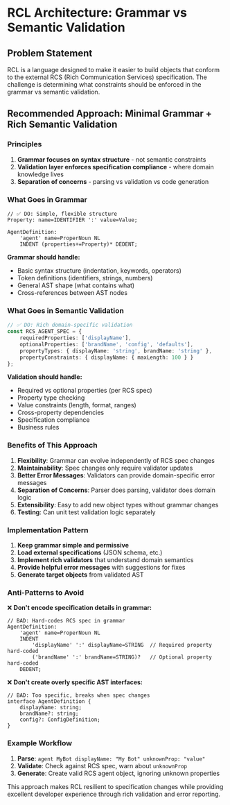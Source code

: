 # RCL Architecture: Grammar vs Semantic Validation

## Problem Statement
RCL is a language designed to make it easier to build objects that conform to the external RCS (Rich Communication Services) specification. The challenge is determining what constraints should be enforced in the grammar vs semantic validation.

## Recommended Approach: Minimal Grammar + Rich Semantic Validation

### Principles

1. **Grammar focuses on syntax structure** - not semantic constraints
2. **Validation layer enforces specification compliance** - where domain knowledge lives
3. **Separation of concerns** - parsing vs validation vs code generation

### What Goes in Grammar

```langium
// ✅ DO: Simple, flexible structure
Property: name=IDENTIFIER ':' value=Value;

AgentDefinition:
    'agent' name=ProperNoun NL
    INDENT (properties+=Property)* DEDENT;
```

**Grammar should handle:**
- Basic syntax structure (indentation, keywords, operators)
- Token definitions (identifiers, strings, numbers)
- General AST shape (what contains what)
- Cross-references between AST nodes

### What Goes in Semantic Validation

```typescript
// ✅ DO: Rich domain-specific validation
const RCS_AGENT_SPEC = {
    requiredProperties: ['displayName'],
    optionalProperties: ['brandName', 'config', 'defaults'],
    propertyTypes: { displayName: 'string', brandName: 'string' },
    propertyConstraints: { displayName: { maxLength: 100 } }
};
```

**Validation should handle:**
- Required vs optional properties (per RCS spec)
- Property type checking
- Value constraints (length, format, ranges)
- Cross-property dependencies
- Specification compliance
- Business rules

### Benefits of This Approach

1. **Flexibility**: Grammar can evolve independently of RCS spec changes
2. **Maintainability**: Spec changes only require validator updates
3. **Better Error Messages**: Validators can provide domain-specific error messages
4. **Separation of Concerns**: Parser does parsing, validator does domain logic
5. **Extensibility**: Easy to add new object types without grammar changes
6. **Testing**: Can unit test validation logic separately

### Implementation Pattern

1. **Keep grammar simple and permissive**
2. **Load external specifications** (JSON schema, etc.)
3. **Implement rich validators** that understand domain semantics
4. **Provide helpful error messages** with suggestions for fixes
5. **Generate target objects** from validated AST

### Anti-Patterns to Avoid

❌ **Don't encode specification details in grammar:**
```langium
// BAD: Hard-codes RCS spec in grammar
AgentDefinition:
    'agent' name=ProperNoun NL
    INDENT
        'displayName' ':' displayName=STRING  // Required property hard-coded
        ('brandName' ':' brandName=STRING)?   // Optional property hard-coded
    DEDENT;
```

❌ **Don't create overly specific AST interfaces:**
```langium
// BAD: Too specific, breaks when spec changes
interface AgentDefinition {
    displayName: string;
    brandName?: string;
    config?: ConfigDefinition;
}
```

### Example Workflow

1. **Parse**: `agent MyBot displayName: "My Bot" unknownProp: "value"`
2. **Validate**: Check against RCS spec, warn about `unknownProp`
3. **Generate**: Create valid RCS agent object, ignoring unknown properties

This approach makes RCL resilient to specification changes while providing excellent developer experience through rich validation and error reporting. 